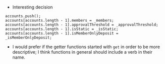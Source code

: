 - Interesting decision
```
accounts.push();
accounts[accounts.length - 1].members = _members;
accounts[accounts.length - 1].approvalThreshold = _approvalThreshold;
accounts[accounts.length - 1].isStatic = _isStatic;
accounts[accounts.length - 1].isMemberOnlyDeposit = _isMemberOnlyDeposit;
```
- I would prefer if the getter functions started with `get` in order to be more descriptive; I think functions in general should include a verb in their name.